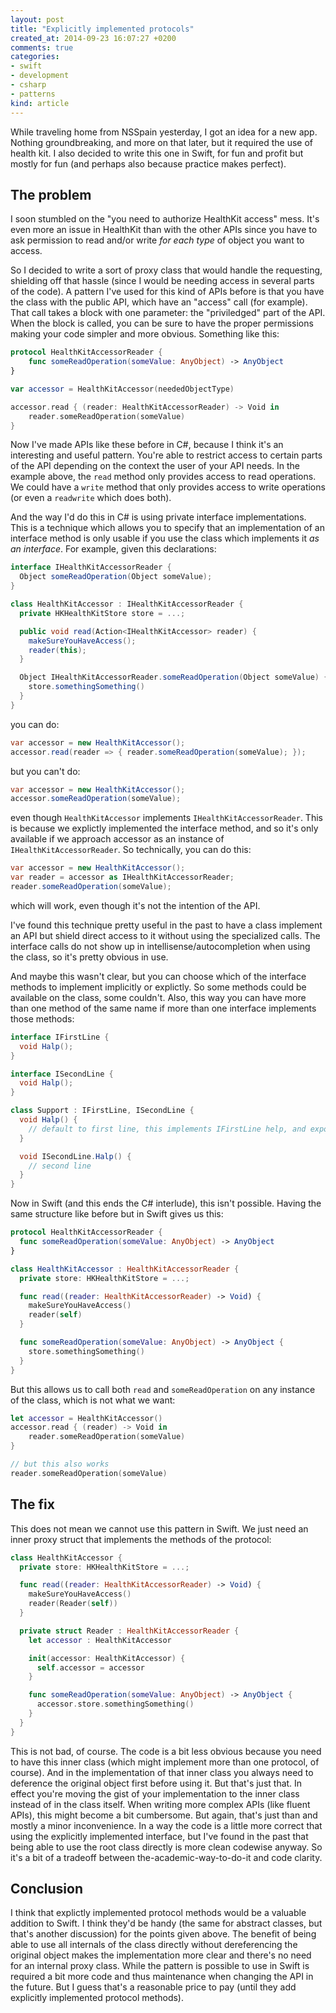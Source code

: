 ```yaml
---
layout: post
title: "Explicitly implemented protocols"
created_at: 2014-09-23 16:07:27 +0200
comments: true
categories:
- swift
- development
- csharp
- patterns
kind: article
---
```


While traveling home from NSSpain yesterday, I got an idea for a new app. Nothing groundbreaking, and more on that later, but it required the use of health kit. I also decided to write this one in Swift, for fun and profit but mostly for fun (and perhaps also because practice makes perfect).

<!-- more -->

## The problem

I soon stumbled on the "you need to authorize HealthKit access" mess. It's even more an issue in HealthKit than with the other APIs since you have to ask permission to read and/or write *for each type* of object you want to access.

So I decided to write a sort of proxy class that would handle the requesting, shielding off that hassle (since I would be needing access in several parts of the code). A pattern I've used for this kind of APIs before is that you have the class with the public API, which have an "access" call (for example). That call takes a block with one parameter: the "priviledged" part of the API. When the block is called, you can be sure to have the proper permissions making your code simpler and more obvious. Something like this:

```swift
protocol HealthKitAccessorReader {
    func someReadOperation(someValue: AnyObject) -> AnyObject
}

var accessor = HealthKitAccessor(neededObjectType)

accessor.read { (reader: HealthKitAccessorReader) -> Void in
    reader.someReadOperation(someValue)
}

```

Now I've made APIs like these before in C#, because I think it's an interesting and useful pattern. You're able to restrict access to certain parts of the API depending on the context the user of your API needs. In the example above, the `read` method only provides access to read operations. We could have a `write` method that only provides access to write operations (or even a `readwrite` which does both).

And the way I'd do this in C# is using private interface implementations. This is a technique which allows you to  specify that an implementation of an interface method is only usable if you use the class which implements it *as an interface*. For example, given this declarations:

```csharp
interface IHealthKitAccessorReader {
  Object someReadOperation(Object someValue);
}  

class HealthKitAccessor : IHealthKitAccessorReader {
  private HKHealthKitStore store = ...;

  public void read(Action<IHealthKitAccessor> reader) {
    makeSureYouHaveAccess();
    reader(this);
  }

  Object IHealthKitAccessorReader.someReadOperation(Object someValue) {
    store.somethingSomething()
  }
}
```

you can do:

```csharp
var accessor = new HealthKitAccessor();
accessor.read(reader => { reader.someReadOperation(someValue); });
```

but you can't do:

```csharp
var accessor = new HealthKitAccessor();
accessor.someReadOperation(someValue);
```

even though `HealthKitAccessor` implements `IHealthKitAccessorReader`. This is because we explictly implemented the interface method, and so it's only available if we approach accessor as an instance of `IHealthKitAccessorReader`. So technically, you can do this:

```csharp
var accessor = new HealthKitAccessor();
var reader = accessor as IHealthKitAccessorReader;
reader.someReadOperation(someValue);
```

which will work, even though it's not the intention of the API.

I've found this technique pretty useful in the past to have a class implement an API but shield direct access to it without using the specialized calls. The interface calls do not show up in intellisense/autocompletion when using the class, so it's pretty obvious in use.

And maybe this wasn't clear, but you can choose which of the interface methods to implement implicitly or explictly. So some methods could be available on the class, some couldn't. Also, this way you can have more than one method of the same name if more than one interface implements those methods:

```csharp
interface IFirstLine {
  void Halp();
}  

interface ISecondLine {
  void Halp();
}

class Support : IFirstLine, ISecondLine {
  void Halp() {
    // default to first line, this implements IFirstLine help, and exposes Halp on Support.
  }

  void ISecondLine.Halp() {
    // second line
  }
}
```


Now in Swift (and this ends the C# interlude), this isn't possible. Having the same structure like before but in Swift gives us this:

```swift
protocol HealthKitAccessorReader {
  func someReadOperation(someValue: AnyObject) -> AnyObject
}  

class HealthKitAccessor : HealthKitAccessorReader {
  private store: HKHealthKitStore = ...;

  func read((reader: HealthKitAccessorReader) -> Void) {
    makeSureYouHaveAccess()
    reader(self)
  }

  func someReadOperation(someValue: AnyObject) -> AnyObject {
    store.somethingSomething()
  }
}
```

But this allows us to call both `read` and `someReadOperation` on any instance of the class, which is not what we want:

```swift
let accessor = HealthKitAccessor()
accessor.read { (reader) -> Void in
    reader.someReadOperation(someValue)
}

// but this also works
reader.someReadOperation(someValue)
```

## The fix

This does not mean we cannot use this pattern in Swift. We just need an inner proxy struct that implements the methods of the protocol:

```swift
class HealthKitAccessor {
  private store: HKHealthKitStore = ...;

  func read((reader: HealthKitAccessorReader) -> Void) {
    makeSureYouHaveAccess()
    reader(Reader(self))
  }

  private struct Reader : HealthKitAccessorReader {
    let accessor : HealthKitAccessor

    init(accessor: HealthKitAccessor) {
      self.accessor = accessor
    }

    func someReadOperation(someValue: AnyObject) -> AnyObject {
      accessor.store.somethingSomething()
    }
  }
}
```

This is not bad, of course. The code is a bit less obvious because you need to have this inner class (which might implement more than one protocol, of course). And in the implementation of that inner class you always need to deference the original object first before using it. But that's just that. In effect you're moving the gist of your implementation to the inner class instead of in the class itself. When writing more complex APIs (like fluent APIs), this might become a bit cumbersome. But again, that's just than and mostly a minor inconvenience. In a way the code is a little more correct that using the explicitly implemented interface, but I've found in the past that being able to use the root class directly is more clean codewise anyway. So it's a bit of a tradeoff between the-academic-way-to-do-it and code clarity.

## Conclusion

I think that explictly implemented protocol methods would be a valuable addition to Swift. I think they'd be handy (the same for abstract classes, but that's another discussion) for the points given above. The benefit of being able to use all internals of the class directly without dereferencing the original object makes the implementation more clear and there's no need for an internal proxy class. While the pattern is possible to use in Swift is required a bit more code and thus maintenance when changing the API in the future. But I guess that's a reasonable price to pay (until they add explicitly implemented protocol methods).
